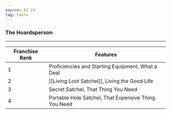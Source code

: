 ```yaml
---
source: AI 24
tag: table
---
```


### The Hoardsperson
---
|Franchise Rank|Features|
|----|------------|
|1|Proficiencies and Starting Equipment, What a Deal|
|2|[[Living Loot Satchel]], Living the Good Life|
|3|Secret Satchel, That Thing You Need|
|4|Portable Hole Satchel, That Expensive Thing You Need|
